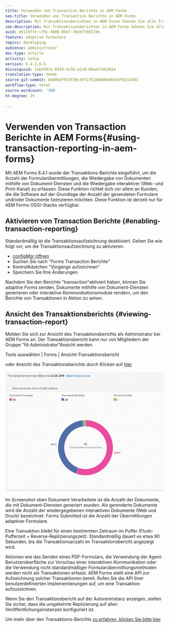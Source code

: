 ```yaml
---
title: Verwenden von Transaction Berichte in AEM Forms
seo-title: Verwenden von Transaction Berichte in AEM Forms
description: Mit Transaktionsberichten in AEM Forms können Sie alle Transaktionen zählen, die seit einem bestimmten Datum bei Ihrer AEM Forms-Bereitstellung stattgefunden haben.
seo-description: Mit Transaktionsberichten in AEM Forms können Sie alle Transaktionen zählen, die seit einem bestimmten Datum bei Ihrer AEM Forms-Bereitstellung stattgefunden haben.
uuid: e6133f7e-c79c-4006-89e7-3bebf7b8229e
feature: adaptive Formulare
topics: developing
audience: administrator
doc-type: article
activity: setup
version: 6.4.1,6.5
discoiquuid: 1abdf07a-b9f0-4c58-a1c6-08ae57db2014
translation-type: tm+mt
source-git-commit: b040bdf97df39c45f175288608e965e5f0214703
workflow-type: tm+mt
source-wordcount: '399'
ht-degree: 2%

---
```



# Verwenden von Transaction Berichte in AEM Forms{#using-transaction-reporting-in-aem-forms}

Mit AEM Forms 6.4.1 wurde der Transaktions-Berichte eingeführt, um die Anzahl der Formularübermittlungen, die Wiedergabe von Dokumenten mithilfe von Dokument-Diensten und die Wiedergabe interaktiver  (Web- und Print-Kanal) zu erfassen. Diese Funktion richtet sich vor allem an Kunden, die die Software auf der Grundlage der Anzahl der gesendeten Formulare und/oder Dokumente lizenzieren möchten. Diese Funktion ist derzeit nur für AEM Forms OSGI-Stacks verfügbar.

## Aktivieren von Transaction Berichte {#enabling-transaction-reporting}

Standardmäßig ist die Transaktionsaufzeichnung deaktiviert. Gehen Sie wie folgt vor, um die Transaktionsaufzeichnung zu aktivieren:

* [configMgr öffnen](http://localhost:4502/system/console/configMgr)
* Suchen Sie nach &quot;Forms Transaction Berichte&quot;
* Kontrollkästchen &quot;Vorgänge aufzeichnen&quot;
* Speichern Sie Ihre Änderungen

Nachdem Sie den Berichte &quot;transaction&quot;aktiviert haben, können Sie adaptive Forms senden, Dokumente mithilfe von Dokument-Diensten generieren oder interaktive Kommunikationsmodule rendern, um den Berichte von Transaktionen in Aktion zu sehen.

## Ansicht des Transaktionsberichts {#viewing-transaction-report}

Melden Sie sich zur Ansicht des Transaktionsberichts als Administrator bei AEM Forms an. Der Transaktionsbericht kann nur von Mitgliedern der Gruppe &quot;fd-Administrator&quot;Ansicht werden.

Tools auswählen | Forms | Ansicht-Transaktionsbericht

oder Ansicht des Transaktionsberichts durch Klicken auf [hier](http://localhost:4502/mnt/overlay/fd/transaction/gui/content/report.html)

![TransctionReporting](assets/transactionreporting.gif)

Im Screenshot oben Dokument Verarbeitete ist die Anzahl der Dokumente, die mit Dokument-Diensten generiert wurden. Als gerenderte Dokumente wird die Anzahl der wiedergegebenen interaktiven Dokumente (Web und Druck) bezeichnet. Forms Submitted ist die Anzahl der Übermittlungen adaptiver Formulare.

Eine Transaktion bleibt für einen bestimmten Zeitraum im Puffer (Flush-Pufferzeit + Reverse-Replizierungszeit). Standardmäßig dauert es etwa 90 Sekunden, bis die Transaktionsanzahl im Transaktionsbericht angezeigt wird.

Aktionen wie das Senden eines PDF-Formulars, die Verwendung der Agent-Benutzeroberfläche zur Vorschau einer interaktiven Kommunikation oder die Verwendung nicht standardmäßiger Formularübermittlungsmethoden werden nicht als Transaktionen erfasst. AEM Forms stellt eine API zur Aufzeichnung solcher Transaktionen bereit. Rufen Sie die API Ihrer benutzerdefinierten Implementierungen auf, um eine Transaktion aufzuzeichnen.

Wenn Sie den Transaktionsbericht auf der Autoreninstanz anzeigen, stellen Sie sicher, dass die umgekehrte Replizierung auf allen Veröffentlichungsinstanzen konfiguriert ist.

Um mehr über den Transaktions-Berichte [zu erfahren, klicken Sie bitte hier](https://helpx.adobe.com/experience-manager/6-4/forms/using/transaction-reports-overview.html)


